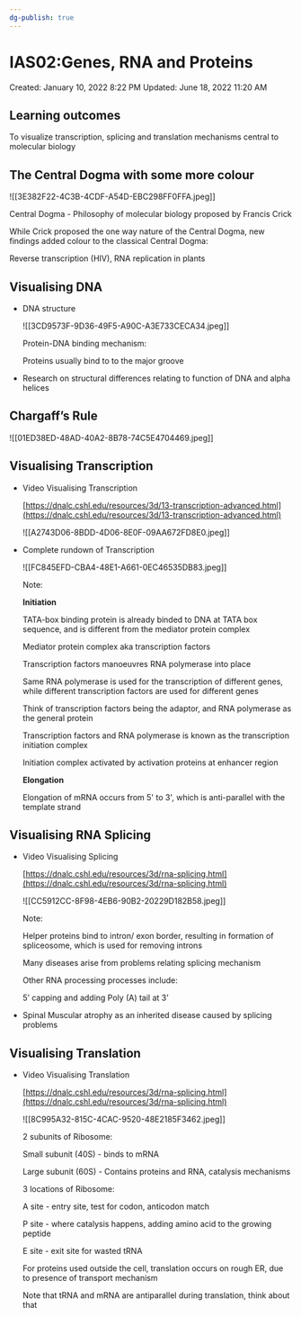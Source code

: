 ```yaml
---
dg-publish: true
---
```


# IAS02:Genes, RNA and Proteins

Created: January 10, 2022 8:22 PM
Updated: June 18, 2022 11:20 AM

## Learning outcomes

To visualize transcription, splicing and translation mechanisms central to molecular biology

## The Central Dogma with some more colour

![[3E382F22-4C3B-4CDF-A54D-EBC298FF0FFA.jpeg]]

Central Dogma - Philosophy of molecular biology proposed by Francis Crick

While Crick proposed the one way nature of the Central Dogma, new findings added colour to the classical Central Dogma:

Reverse transcription (HIV), RNA replication in plants

## Visualising DNA

- DNA structure
    
    ![[3CD9573F-9D36-49F5-A90C-A3E733CECA34.jpeg]]
    
    Protein-DNA binding mechanism:
    
    Proteins usually bind to to the major groove
    
- Research on structural differences relating to function of DNA and alpha helices

## Chargaff’s Rule

![[01ED38ED-48AD-40A2-8B78-74C5E4704469.jpeg]]

## Visualising Transcription

- Video Visualising Transcription
    
    [https://dnalc.cshl.edu/resources/3d/13-transcription-advanced.html](https://dnalc.cshl.edu/resources/3d/13-transcription-advanced.html)
    
    ![[A2743D06-8BDD-4D06-8E0F-09AA672FD8E0.jpeg]]
    
- Complete rundown of Transcription
    
    ![[FC845EFD-CBA4-48E1-A661-0EC46535DB83.jpeg]]
    
    Note:
    
    **Initiation**
    
    TATA-box binding protein is already binded to DNA at TATA box sequence, and is different from the mediator protein complex
    
    Mediator protein complex aka transcription factors
    
    Transcription factors manoeuvres RNA polymerase into place
    
    Same RNA polymerase is used for the transcription of different genes, while different transcription factors are used for different genes
    
    Think of transcription factors being the adaptor, and RNA polymerase as the general protein
    
    Transcription factors and RNA polymerase is known as the transcription initiation complex
    
    Initiation complex activated by activation proteins at enhancer region
    
    **Elongation**
    
    Elongation of mRNA occurs from 5' to 3', which is anti-parallel with the template strand
    

## Visualising RNA Splicing

- Video Visualising Splicing
    
    [https://dnalc.cshl.edu/resources/3d/rna-splicing.html](https://dnalc.cshl.edu/resources/3d/rna-splicing.html)
    
    ![[CC5912CC-8F98-4EB6-90B2-20229D182B58.jpeg]]
    
    Note:
    
    Helper proteins bind to intron/ exon border, resulting in formation of spliceosome, which is used for removing introns
    
    Many diseases arise from problems relating splicing mechanism
    
    Other RNA processing processes include:
    
    5’ capping and adding Poly (A) tail at 3’
    
- Spinal Muscular atrophy as an inherited disease caused by splicing problems

## Visualising Translation

- Video Visualising Translation
    
    [https://dnalc.cshl.edu/resources/3d/rna-splicing.html](https://dnalc.cshl.edu/resources/3d/rna-splicing.html)
    
    ![[8C995A32-815C-4CAC-9520-48E2185F3462.jpeg]]
    
    2 subunits of Ribosome:
    
    Small subunit (40S) - binds to mRNA
    
    Large subunit (60S) - Contains proteins and RNA, catalysis mechanisms
    
    3 locations of Ribosome:
    
    A site - entry site, test for codon, anticodon match
    
    P site - where catalysis happens, adding amino acid to the growing peptide
    
    E site - exit site for wasted tRNA
    
    For proteins used outside the cell, translation occurs on rough ER, due to presence of transport mechanism
    
    Note that tRNA and mRNA are antiparallel during translation, think about that